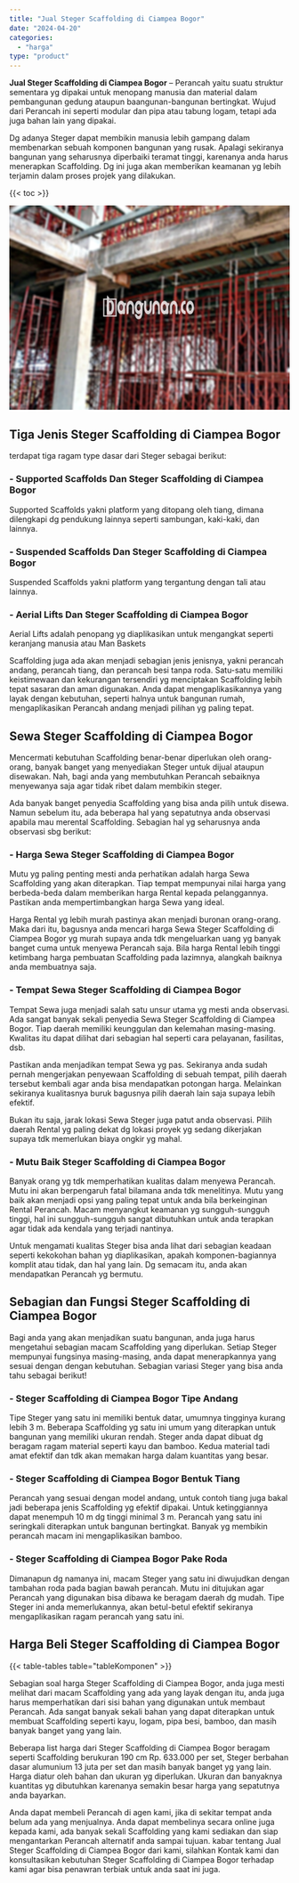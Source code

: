 ```yaml
---
title: "Jual Steger Scaffolding di Ciampea Bogor"
date: "2024-04-20"
categories: 
  - "harga"
type: "product"
---
```


**Jual Steger Scaffolding di Ciampea Bogor** – Perancah yaitu suatu struktur sementara yg dipakai untuk menopang manusia dan material dalam pembangunan gedung ataupun baangunan-bangunan bertingkat. Wujud dari Perancah ini seperti modular dan pipa atau tabung logam, tetapi ada juga bahan lain yang dipakai.

Dg adanya Steger dapat membikin manusia lebih gampang dalam membenarkan sebuah komponen bangunan yang rusak. Apalagi sekiranya bangunan yang seharusnya diperbaiki teramat tinggi, karenanya anda harus menerapkan Scaffolding. Dg ini juga akan memberikan keamanan yg lebih terjamin dalam proses projek yang dilakukan.

{{< toc >}}

![Jual Steger Scaffolding di Ciampea Bogor](/images/sewa-scaffolding-steger-17.png)

## Tiga Jenis Steger Scaffolding di Ciampea Bogor

terdapat tiga ragam type dasar dari Steger sebagai berikut:

### \- Supported Scaffolds Dan Steger Scaffolding di Ciampea Bogor

Supported Scaffolds yakni platform yang ditopang oleh tiang, dimana dilengkapi dg pendukung lainnya seperti sambungan, kaki-kaki, dan lainnya.

### \- Suspended Scaffolds Dan Steger Scaffolding di Ciampea Bogor

Suspended Scaffolds yakni platform yang tergantung dengan tali atau lainnya.

### \- Aerial Lifts Dan Steger Scaffolding di Ciampea Bogor

Aerial Lifts adalah penopang yg diaplikasikan untuk mengangkat seperti keranjang manusia atau Man Baskets

Scaffolding juga ada akan menjadi sebagian jenis jenisnya, yakni perancah andang, perancah tiang, dan perancah besi tanpa roda. Satu-satu memiliki keistimewaan dan kekurangan tersendiri yg menciptakan Scaffolding lebih tepat sasaran dan aman digunakan. Anda dapat mengaplikasikannya yang layak dengan kebutuhan, seperti halnya untuk bangunan rumah, mengaplikasikan Perancah andang menjadi pilihan yg paling tepat.

## Sewa Steger Scaffolding di Ciampea Bogor

Mencermati kebutuhan Scaffolding benar-benar diperlukan oleh orang-orang, banyak banget yang menyediakan Steger untuk dijual ataupun disewakan. Nah, bagi anda yang membutuhkan Perancah sebaiknya menyewanya saja agar tidak ribet dalam membikin steger.

Ada banyak banget penyedia Scaffolding yang bisa anda pilih untuk disewa. Namun sebelum itu, ada beberapa hal yang sepatutnya anda observasi apabila mau merental Scaffolding. Sebagian hal yg seharusnya anda observasi sbg berikut:

### \- Harga Sewa Steger Scaffolding di Ciampea Bogor

Mutu yg paling penting mesti anda perhatikan adalah harga Sewa Scaffolding yang akan diterapkan. Tiap tempat mempunyai nilai harga yang berbeda-beda dalam memberikan harga Rental kepada pelanggannya. Pastikan anda mempertimbangkan harga Sewa yang ideal.

Harga Rental yg lebih murah pastinya akan menjadi buronan orang-orang. Maka dari itu, bagusnya anda mencari harga Sewa Steger Scaffolding di Ciampea Bogor yg murah supaya anda tdk mengeluarkan uang yg banyak banget cuma untuk menyewa Perancah saja. Bila harga Rental lebih tinggi ketimbang harga pembuatan Scaffolding pada lazimnya, alangkah baiknya anda membuatnya saja.

### \- Tempat Sewa Steger Scaffolding di Ciampea Bogor

Tempat Sewa juga menjadi salah satu unsur utama yg mesti anda observasi. Ada sangat banyak sekali penyedia Sewa Steger Scaffolding di Ciampea Bogor. Tiap daerah memiliki keunggulan dan kelemahan masing-masing. Kwalitas itu dapat dilihat dari sebagian hal seperti cara pelayanan, fasilitas, dsb.

Pastikan anda menjadikan tempat Sewa yg pas. Sekiranya anda sudah pernah mengerjakan penyewaan Scaffolding di sebuah tempat, pilih daerah tersebut kembali agar anda bisa mendapatkan potongan harga. Melainkan sekiranya kualitasnya buruk bagusnya pilih daerah lain saja supaya lebih efektif.

Bukan itu saja, jarak lokasi Sewa Steger juga patut anda observasi. Pilih daerah Rental yg paling dekat dg lokasi proyek yg sedang dikerjakan supaya tdk memerlukan biaya ongkir yg mahal.

### \- Mutu Baik Steger Scaffolding di Ciampea Bogor

Banyak orang yg tdk memperhatikan kualitas dalam menyewa Perancah. Mutu ini akan berpengaruh fatal bilamana anda tdk menelitinya. Mutu yang baik akan menjadi opsi yang paling tepat untuk anda bila berkeinginan Rental Perancah. Macam menyangkut keamanan yg sungguh-sungguh tinggi, hal ini sungguh-sungguh sangat dibutuhkan untuk anda terapkan agar tidak ada kendala yang terjadi nantinya.

Untuk mengamati kualitas Steger bisa anda lihat dari sebagian keadaan seperti kekokohan bahan yg diaplikasikan, apakah komponen-bagiannya komplit atau tidak, dan hal yang lain. Dg semacam itu, anda akan mendapatkan Perancah yg bermutu.

## Sebagian dan Fungsi Steger Scaffolding di Ciampea Bogor

Bagi anda yang akan menjadikan suatu bangunan, anda juga harus mengetahui sebagian macam Scaffolding yang diperlukan. Setiap Steger mempunyai fungsinya masing-masing, anda dapat menerapkannya yang sesuai dengan dengan kebutuhan. Sebagian variasi Steger yang bisa anda tahu sebagai berikut!

### \- Steger Scaffolding di Ciampea Bogor Tipe Andang

Tipe Steger yang satu ini memiliki bentuk datar, umumnya tingginya kurang lebih 3 m. Beberapa Scaffolding yg satu ini umum yang diterapkan untuk bangunan yang memiliki ukuran rendah. Steger anda dapat dibuat dg beragam ragam material seperti kayu dan bamboo. Kedua material tadi amat efektif dan tdk akan memakan harga dalam kuantitas yang besar.

### \- Steger Scaffolding di Ciampea Bogor Bentuk Tiang

Perancah yang sesuai dengan model andang, untuk contoh tiang juga bakal jadi beberapa jenis Scaffolding yg efektif dipakai. Untuk ketinggiannya dapat menempuh 10 m dg tinggi minimal 3 m. Perancah yang satu ini seringkali diterapkan untuk bangunan bertingkat. Banyak yg membikin perancah macam ini mengaplikasikan bamboo.

### \- Steger Scaffolding di Ciampea Bogor Pake Roda

Dimanapun dg namanya ini, macam Steger yang satu ini diwujudkan dengan tambahan roda pada bagian bawah perancah. Mutu ini ditujukan agar Perancah yang digunakan bisa dibawa ke beragam daerah dg mudah. Tipe Steger ini anda memerlukannya, akan betul-betul efektif sekiranya mengaplikasikan ragam perancah yang satu ini.

## Harga Beli Steger Scaffolding di Ciampea Bogor

{{< table-tables table="tableKomponen" >}}

Sebagian soal harga Steger Scaffolding di Ciampea Bogor, anda juga mesti melihat dari macam Scaffolding yang ada yang layak dengan itu, anda juga harus memperhatikan dari sisi bahan yang digunakan untuk membaut Perancah. Ada sangat banyak sekali bahan yang dapat diterapkan untuk membuat Scaffolding seperti kayu, logam, pipa besi, bamboo, dan masih banyak banget yang yang lain.

Beberapa list harga dari Steger Scaffolding di Ciampea Bogor beragam seperti Scaffolding berukuran 190 cm Rp. 633.000 per set, Steger berbahan dasar alumunium 13 juta per set dan masih banyak banget yg yang lain. Harga diatur oleh bahan dan ukuran yg diperlukan. Ukuran dan banyaknya kuantitas yg dibutuhkan karenanya semakin besar harga yang sepatutnya anda bayarkan.

Anda dapat membeli Perancah di agen kami, jika di sekitar tempat anda belum ada yang menjualnya. Anda dapat membelinya secara online juga kepada kami, ada banyak sekali Scaffolding yang kami sediakan dan siap mengantarkan Perancah alternatif anda sampai tujuan. kabar tentang Jual Steger Scaffolding di Ciampea Bogor dari kami, silahkan Kontak kami dan konsultasikan kebutuhan Steger Scaffolding di Ciampea Bogor terhadap kami agar bisa penawran terbiak untuk anda saat ini juga.
